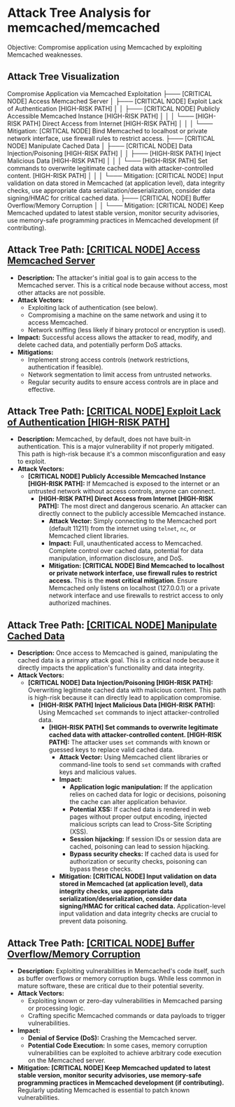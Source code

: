 # Attack Tree Analysis for memcached/memcached

Objective: Compromise application using Memcached by exploiting Memcached weaknesses.

## Attack Tree Visualization

Compromise Application via Memcached Exploitation
├─── [CRITICAL NODE] Access Memcached Server
│   ├─── [CRITICAL NODE] Exploit Lack of Authentication [HIGH-RISK PATH]
│   │   ├─── [CRITICAL NODE] Publicly Accessible Memcached Instance [HIGH-RISK PATH]
│   │   │   └─── [HIGH-RISK PATH] Direct Access from Internet [HIGH-RISK PATH]
│   │   │       └─── Mitigation: [CRITICAL NODE] Bind Memcached to localhost or private network interface, use firewall rules to restrict access.
├─── [CRITICAL NODE] Manipulate Cached Data
│   ├─── [CRITICAL NODE] Data Injection/Poisoning [HIGH-RISK PATH]
│   │   ├─── [HIGH-RISK PATH] Inject Malicious Data [HIGH-RISK PATH]
│   │   │   └─── [HIGH-RISK PATH] Set commands to overwrite legitimate cached data with attacker-controlled content. [HIGH-RISK PATH]
│   │   │       └─── Mitigation: [CRITICAL NODE] Input validation on data stored in Memcached (at application level), data integrity checks, use appropriate data serialization/deserialization, consider data signing/HMAC for critical cached data.
├─── [CRITICAL NODE] Buffer Overflow/Memory Corruption
│   │       └─── Mitigation: [CRITICAL NODE] Keep Memcached updated to latest stable version, monitor security advisories, use memory-safe programming practices in Memcached development (if contributing).

## Attack Tree Path: [[CRITICAL NODE] Access Memcached Server](./attack_tree_paths/_critical_node__access_memcached_server.md)

*   **Description:**  The attacker's initial goal is to gain access to the Memcached server. This is a critical node because without access, most other attacks are not possible.
*   **Attack Vectors:**
    *   Exploiting lack of authentication (see below).
    *   Compromising a machine on the same network and using it to access Memcached.
    *   Network sniffing (less likely if binary protocol or encryption is used).
*   **Impact:**  Successful access allows the attacker to read, modify, and delete cached data, and potentially perform DoS attacks.
*   **Mitigations:**
    *   Implement strong access controls (network restrictions, authentication if feasible).
    *   Network segmentation to limit access from untrusted networks.
    *   Regular security audits to ensure access controls are in place and effective.

## Attack Tree Path: [[CRITICAL NODE] Exploit Lack of Authentication [HIGH-RISK PATH]](./attack_tree_paths/_critical_node__exploit_lack_of_authentication__high-risk_path_.md)

*   **Description:** Memcached, by default, does not have built-in authentication. This is a major vulnerability if not properly mitigated. This path is high-risk because it's a common misconfiguration and easy to exploit.
*   **Attack Vectors:**
    *   **[CRITICAL NODE] Publicly Accessible Memcached Instance [HIGH-RISK PATH]:** If Memcached is exposed to the internet or an untrusted network without access controls, anyone can connect.
        *   **[HIGH-RISK PATH] Direct Access from Internet [HIGH-RISK PATH]:**  The most direct and dangerous scenario. An attacker can directly connect to the publicly accessible Memcached instance.
            *   **Attack Vector:**  Simply connecting to the Memcached port (default 11211) from the internet using `telnet`, `nc`, or Memcached client libraries.
            *   **Impact:** Full, unauthenticated access to Memcached.  Complete control over cached data, potential for data manipulation, information disclosure, and DoS.
            *   **Mitigation: [CRITICAL NODE] Bind Memcached to localhost or private network interface, use firewall rules to restrict access.** This is the **most critical mitigation**. Ensure Memcached only listens on localhost (127.0.0.1) or a private network interface and use firewalls to restrict access to only authorized machines.

## Attack Tree Path: [[CRITICAL NODE] Manipulate Cached Data](./attack_tree_paths/_critical_node__manipulate_cached_data.md)

*   **Description:** Once access to Memcached is gained, manipulating the cached data is a primary attack goal. This is a critical node because it directly impacts the application's functionality and data integrity.
*   **Attack Vectors:**
    *   **[CRITICAL NODE] Data Injection/Poisoning [HIGH-RISK PATH]:**  Overwriting legitimate cached data with malicious content. This path is high-risk because it can directly lead to application compromise.
        *   **[HIGH-RISK PATH] Inject Malicious Data [HIGH-RISK PATH]:** Using Memcached `set` commands to inject attacker-controlled data.
            *   **[HIGH-RISK PATH] Set commands to overwrite legitimate cached data with attacker-controlled content. [HIGH-RISK PATH]:** The attacker uses `set` commands with known or guessed keys to replace valid cached data.
                *   **Attack Vector:**  Using Memcached client libraries or command-line tools to send `set` commands with crafted keys and malicious values.
                *   **Impact:**
                    *   **Application logic manipulation:**  If the application relies on cached data for logic or decisions, poisoning the cache can alter application behavior.
                    *   **Potential XSS:** If cached data is rendered in web pages without proper output encoding, injected malicious scripts can lead to Cross-Site Scripting (XSS).
                    *   **Session hijacking:** If session IDs or session data are cached, poisoning can lead to session hijacking.
                    *   **Bypass security checks:** If cached data is used for authorization or security checks, poisoning can bypass these checks.
                *   **Mitigation: [CRITICAL NODE] Input validation on data stored in Memcached (at application level), data integrity checks, use appropriate data serialization/deserialization, consider data signing/HMAC for critical cached data.**  Application-level input validation and data integrity checks are crucial to prevent data poisoning.

## Attack Tree Path: [[CRITICAL NODE] Buffer Overflow/Memory Corruption](./attack_tree_paths/_critical_node__buffer_overflowmemory_corruption.md)

*   **Description:** Exploiting vulnerabilities in Memcached's code itself, such as buffer overflows or memory corruption bugs. While less common in mature software, these are critical due to their potential severity.
*   **Attack Vectors:**
    *   Exploiting known or zero-day vulnerabilities in Memcached parsing or processing logic.
    *   Crafting specific Memcached commands or data payloads to trigger vulnerabilities.
*   **Impact:**
    *   **Denial of Service (DoS):**  Crashing the Memcached server.
    *   **Potential Code Execution:** In some cases, memory corruption vulnerabilities can be exploited to achieve arbitrary code execution on the Memcached server.
*   **Mitigation: [CRITICAL NODE] Keep Memcached updated to latest stable version, monitor security advisories, use memory-safe programming practices in Memcached development (if contributing).**  Regularly updating Memcached is essential to patch known vulnerabilities.


